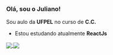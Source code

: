 ### Olá, sou o Juliano! <br/>

Sou aulo da <b>UFPEL</b> no curso de <b>C.C.</b> 

<ul>
  <li/>Estou estudando atualmente <b>ReactJs 
</ul>
  
<a href="https://github.com/Juliano-hub">
  <img align="center" src="https://github-readme-stats.vercel.app/api?username=Juliano-hub&repo=github-readme-stats&count_private=true&show_icons=true&theme=tokyonight" />
</a>
<a href="https://github.com/Juliano-hub">
  <img align="center" src="https://github-readme-stats.vercel.app/api/top-langs/?username=Juliano-hub&layout=compact&theme=tokyonight" />
</a>

<!--
**Juliano-hub/Juliano-hub** is a ✨ _special_ ✨ repository because its `README.md` (this file) appears on your GitHub profile.

Here are some ideas to get you started:

- 🔭 I’m currently working on ...
- 🌱 I’m currently learning ...
- 👯 I’m looking to collaborate on ...
- 🤔 I’m looking for help with ...
- 💬 Ask me about ...
- 📫 How to reach me: ...
- 😄 Pronouns: ...
- ⚡ Fun fact: ...
-->
